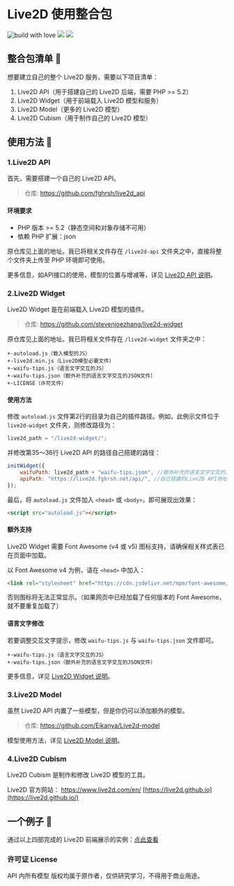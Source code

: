 # Live2D 使用整合包

![build with love](https://forthebadge.com/images/badges/built-with-love.svg)
![](https://forthebadge.com/images/badges/uses-html.svg)
![](https://forthebadge.com/images/badges/made-with-javascript.svg)

## 整合包清单 🧾

想要建立自己的整个 Live2D 服务，需要以下项目清单：

1. Live2D API（用于搭建自己的 Live2D 后端，需要 PHP >= 5.2）
2. Live2D Widget（用于前端载入 Live2D 模型和服务）
3. Live2D Model（更多的 Live2D 模型）
4. Live2D Cubism（用于制作自己的 Live2D 模型）

## 使用方法 🔨

### 1.Live2D API

首先，需要搭建一个自己的 Live2D API。

> 仓库: https://github.com/fghrsh/live2d_api

#### 环境要求

- PHP 版本 >= 5.2（静态空间和对象存储不可用）
- 依赖 PHP 扩展：json

原仓库见上面的地址。我已将相关文件存在 `/live2d-api` 文件夹之中，直接将整个文件夹上传至 PHP 环境即可使用。

更多信息，如API接口的使用，模型的位置与增减等，详见 [Live2D API 说明](https://github.com/fghrsh/live2d_api/blob/master/README.md)。

### 2.Live2D Widget

Live2D Widget 是在前端载入 Live2D 模型的插件。

> 仓库: https://github.com/stevenjoezhang/live2d-widget

原仓库见上面的地址。我已将相关文件存在 `/live2d-widget` 文件夹之中：

```
+-autoload.js（载入模型的JS）
+-live2d.min.js（Live2D模型必要文件）
+-waifu-tips.js（语言文字交互的JS）
+-waifu-tips.json（额外补充的语言文字交互的JSON文件）
+-LICENSE（许可文件）
```

#### 使用方法

修改 `autoload.js` 文件第2行的目录为自己的插件路径。例如，此例示文件位于 `live2d-widget` 文件夹，则修改路径为：

```javascript
live2d_path = "/live2d-widget/";
```

并修改第35～36行 Live2D API 的路径自己搭建的路径：

```javascript
initWidget({
	waifuPath: live2d_path + "waifu-tips.json", //额外补充的语言文字交互的JSON文件
	apiPath: "https://live2d.fghrsh.net/api/", //自己搭建的Live2D API地址
});
```

最后，将 `autoload.js` 文件加入 `<head>` 或 `<body>`，即可展现出效果：

```html
<script src="autoload.js"></script>
```

#### 额外支持

Live2D Widget 需要 Font Awesome (v4 或 v5) 图标支持，请确保相关样式表已在页面中加载。

以 Font Awesome v4 为例，请在 `<head>` 中加入：

```html
<link rel="stylesheet" href="https://cdn.jsdelivr.net/npm/font-awesome/css/font-awesome.min.css">
```

否则图标将无法正常显示。（如果网页中已经加载了任何版本的 Font Awesome，就不要重复加载了）

#### 语言文字修改

若要调整交互文字提示，修改 `waifu-tips.js` 与 `waifu-tips.json` 文件即可。

```
+-waifu-tips.js（语言文字交互的JS）
+-waifu-tips.json（额外补充的语言文字交互的JSON文件）
```

更多信息，详见 [Live2D Widget 说明](https://github.com/stevenjoezhang/live2d-widget/blob/master/README.md)。

### 3.Live2D Model

虽然 Live2D API 内置了一些模型，但是你仍可以添加额外的模型。

> 仓库: https://github.com/Eikanya/Live2d-model

模型使用方法，详见 [Live2D Model 说明](https://github.com/Eikanya/Live2d-model/blob/master/README.md)。

### 4.Live2D Cubism

Live2D Cubism 是制作和修改 Live2D 模型的工具。

Live2D 官方网站：
https://www.live2d.com/en/
[https://live2d.github.io](https://live2d.github.io/)

## 一个例子 🌰

通过以上四部完成的 Live2D 前端展示的实例：[点此查看](https://windmill0503.github.io/demo/live2d/index.html)

### 许可证 License

API 内所有模型 版权均属于原作者，仅供研究学习，不得用于商业用途。